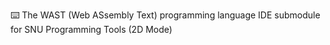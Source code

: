 ⌨️ The WAST (Web ASsembly Text) programming language IDE submodule for SNU Programming Tools (2D Mode)
